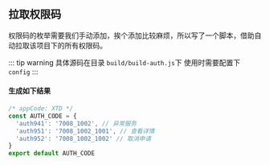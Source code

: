 ## 拉取权限码
权限码的枚举需要我们手动添加，挨个添加比较麻烦，所以写了一个脚本，借助自动拉取该项目下的所有权限码。

::: tip warning
    具体源码在目录 `build/build-auth.js`下
    使用时需要配置下 `config`
:::

#### 生成如下结果
``` js
/* appCode: XTD */
const AUTH_CODE = {
  'auth941': '7008_1002', // 异常服务
  'auth951': '7008_1002_1001', // 查看详情
  'auth952': '7008_1002_1002' // 取消申请
}
export default AUTH_CODE

```